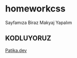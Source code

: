# homeworkcss
Sayfamıza Biraz Makyaj Yapalım

## KODLUYORUZ
[Patika.dev](https://www.patika.dev/tr)
